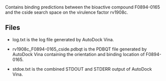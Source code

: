 Contains binding predictions between the bioactive compound F0894-0165 and the cside search space on the virulence factor rv1908c.

## Files

- log.txt is the log file generated by AutoDock Vina.

- rv1908c_F0894-0165_cside.pdbqt is the PDBQT file generated by AutoDock Vina containing the orientation and binding location of F0894-0165.

- stdoe.txt is the combined STDOUT and STDERR output of AutoDock Vina.

